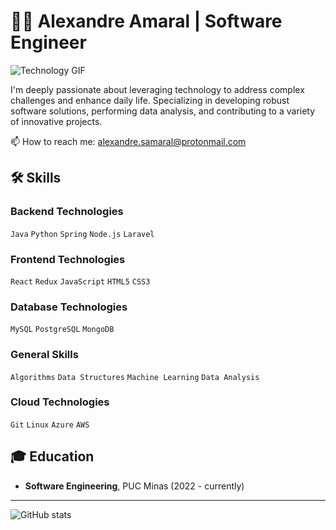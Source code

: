 # 👨‍💻 Alexandre Amaral | Software Engineer

![Technology GIF](https://media.giphy.com/media/iY8CRBdQXODJSCERIr/giphy.gif)

I'm deeply passionate about leveraging technology to address complex challenges and enhance daily life. Specializing in developing robust software solutions, performing data analysis, and contributing to a variety of innovative projects.

📫 How to reach me: [alexandre.samaral@protonmail.com](mailto:alexandre.samaral@protonmail.com)

## 🛠 Skills

### Backend Technologies
`Java` `Python` `Spring` `Node.js` `Laravel`

### Frontend Technologies
`React` `Redux` `JavaScript` `HTML5` `CSS3`

### Database Technologies
`MySQL` `PostgreSQL` `MongoDB`

### General Skills
`Algorithms` `Data Structures` `Machine Learning` `Data Analysis`

### Cloud Technologies
`Git` `Linux` `Azure` `AWS`

## 🎓 Education

- **Software Engineering**, PUC Minas (2022 - currently)

---

![GitHub stats](https://github-readme-stats.vercel.app/api?username=alexandre-amaral&show_icons=true&theme=radical)


